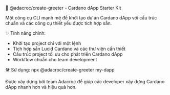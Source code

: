 🚀 @adacroc/create-greeter - Cardano dApp Starter Kit

Một công cụ CLI mạnh mẽ để khởi tạo dự án Cardano dApp với cấu trúc chuẩn và các công cụ thiết yếu được tích hợp sẵn.

✨ Tính năng chính:
- Khởi tạo project chỉ với một lệnh
- Tích hợp sẵn Lucid Cardano và các thư viện cần thiết
- Cấu trúc project tối ưu cho phát triển Cardano dApp
- Workflow chuẩn cho team development

🛠️ Sử dụng:
npx @adacroc/create-greeter my-dapp

Được xây dựng bởi team Adacroc để giúp các developer xây dựng Cardano dApp nhanh hơn và hiệu quả hơn.
